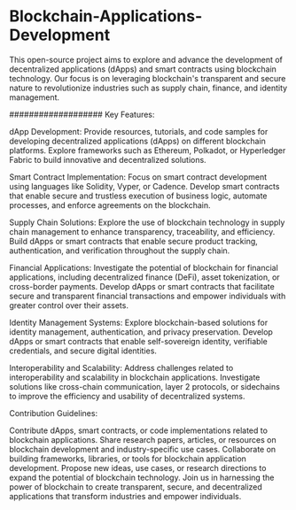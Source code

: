 # Blockchain-Applications-Development
This open-source project aims to explore and advance the development of decentralized applications (dApps) and smart contracts using blockchain technology. Our focus is on leveraging blockchain's transparent and secure nature to revolutionize industries such as supply chain, finance, and identity management.

###################
Key Features:

dApp Development: Provide resources, tutorials, and code samples for developing decentralized applications (dApps) on different blockchain platforms. Explore frameworks such as Ethereum, Polkadot, or Hyperledger Fabric to build innovative and decentralized solutions.

Smart Contract Implementation: Focus on smart contract development using languages like Solidity, Vyper, or Cadence. Develop smart contracts that enable secure and trustless execution of business logic, automate processes, and enforce agreements on the blockchain.

Supply Chain Solutions: Explore the use of blockchain technology in supply chain management to enhance transparency, traceability, and efficiency. Build dApps or smart contracts that enable secure product tracking, authentication, and verification throughout the supply chain.

Financial Applications: Investigate the potential of blockchain for financial applications, including decentralized finance (DeFi), asset tokenization, or cross-border payments. Develop dApps or smart contracts that facilitate secure and transparent financial transactions and empower individuals with greater control over their assets.

Identity Management Systems: Explore blockchain-based solutions for identity management, authentication, and privacy preservation. Develop dApps or smart contracts that enable self-sovereign identity, verifiable credentials, and secure digital identities.

Interoperability and Scalability: Address challenges related to interoperability and scalability in blockchain applications. Investigate solutions like cross-chain communication, layer 2 protocols, or sidechains to improve the efficiency and usability of decentralized systems.

Contribution Guidelines:

Contribute dApps, smart contracts, or code implementations related to blockchain applications.
Share research papers, articles, or resources on blockchain development and industry-specific use cases.
Collaborate on building frameworks, libraries, or tools for blockchain application development.
Propose new ideas, use cases, or research directions to expand the potential of blockchain technology.
Join us in harnessing the power of blockchain to create transparent, secure, and decentralized applications that transform industries and empower individuals.
